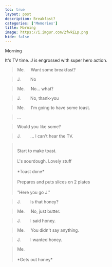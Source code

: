 ```yaml
---
toc: true
layout: post
description: Breakfast?
categories: ['Memories']
title: Morning
image: https://i.imgur.com/2fwkELp.png
hide: false
---
```


Morning

It's TV time. J is engrossed with super hero action.

> Me.&nbsp;&nbsp;&nbsp;&nbsp; Want some breakfast?

> J.&nbsp;&nbsp;&nbsp;&nbsp;&nbsp;&nbsp;&nbsp; No

> Me.&nbsp;&nbsp;&nbsp;&nbsp; No... what?

> J.&nbsp;&nbsp;&nbsp;&nbsp;&nbsp;&nbsp;&nbsp; No, thank-you

> Me.&nbsp;&nbsp;&nbsp;&nbsp; I'm going to have some toast.

> ...

> Would you like some?

> J.&nbsp;&nbsp;&nbsp;&nbsp;&nbsp;&nbsp;&nbsp; ... I can't hear the TV.

> <br>Start to make toast.<br><br>L's sourdough. Lovely stuff<br><br>\*Toast done\*<br><br>Prepares and puts slices on 2 plates<br><br>"Here you go J."

> J.&nbsp;&nbsp;&nbsp;&nbsp;&nbsp;&nbsp;&nbsp; Is that honey?

> Me.&nbsp;&nbsp;&nbsp;&nbsp; No, just butter.

> J.&nbsp;&nbsp;&nbsp;&nbsp;&nbsp;&nbsp;&nbsp; I said honey.

> Me.&nbsp;&nbsp;&nbsp;&nbsp; You didn't say anything.

> J.&nbsp;&nbsp;&nbsp;&nbsp;&nbsp;&nbsp;&nbsp; I wanted honey.


> Me.&nbsp;&nbsp;&nbsp;&nbsp;<br><br>\*Gets out honey\*



